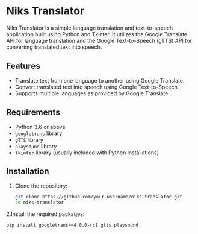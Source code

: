 # Niks Translator

Niks Translator is a simple language translation and text-to-speech application built using Python and Tkinter. It utilizes the Google Translate API for language translation and the Google Text-to-Speech (gTTS) API for converting translated text into speech.

## Features

- Translate text from one language to another using Google Translate.
- Convert translated text into speech using Google Text-to-Speech.
- Supports multiple languages as provided by Google Translate.

## Requirements

- Python 3.6 or above
- `googletrans` library
- `gTTS` library
- `playsound` library
- `tkinter` library (usually included with Python installations)

## Installation

1. Clone the repository:

   ```bash
   git clone https://github.com/your-username/niks-translator.git
   cd niks-translator

2.Install the required packages:

   ```bash
   pip install googletrans==4.0.0-rc1 gtts playsound
